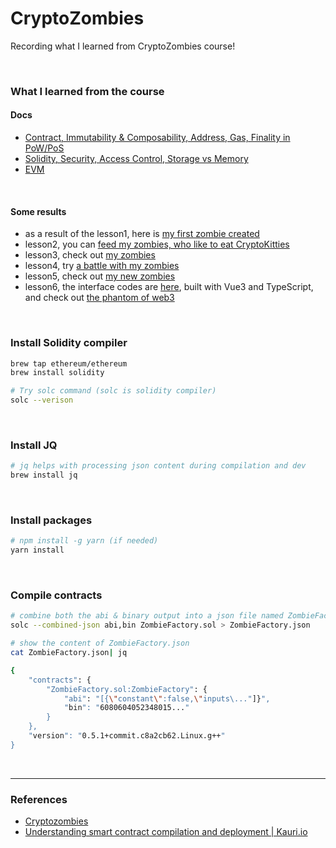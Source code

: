 # CryptoZombies

Recording what I learned from CryptoZombies course!

<br />

### What I learned from the course

#### Docs

- [Contract, Immutability & Composability, Address, Gas, Finality in PoW/PoS](./docs/contract.md)
- [Solidity, Security, Access Control, Storage vs Memory](./docs/solidity.md)
- [EVM](./docs/evm.md)

<br />

#### Some results

- as a result of the lesson1, here is [my first zombie created](https://share.cryptozombies.io/ko/lesson/1/share/Estelle_Choi?id=Y3p8MTc1NTA2)
- lesson2, you can [feed my zombies, who like to eat CryptoKitties](https://share.cryptozombies.io/ko/lesson/2/share/Estelle_Choi?id=Y3p8MTc1NTA2)
- lesson3, check out [my zombies](https://share.cryptozombies.io/ko/lesson/3/share/Estelle_Choi?id=Y3p8MTc1NTA2)
- lesson4, try [a battle with my zombies](https://share.cryptozombies.io/ko/lesson/4/share/Kitty_Zombie?id=WyJjenwxNzU1MDYiLDIsMTRd)
- lesson5, check out [my new zombies](https://share.cryptozombies.io/ko/lesson/5/share/H4XF13LD_MORRIS_%F0%9F%92%AF%F0%9F%92%AF%F0%9F%98%8E%F0%9F%92%AF%F0%9F%92%AF?id=Y3p8MTc1NTA2)
- lesson6, the interface codes are [here](https://github.com/estellechoi/cryptozombies-ui), built with Vue3 and TypeScript, and check out [the phantom of web3](https://share.cryptozombies.io/ko/lesson/6/share/The_Phantom_of_Web3?id=Y3p8MTc1NTA2)

<br />

### Install Solidity compiler

```zsh
brew tap ethereum/ethereum
brew install solidity
```

```zsh
# Try solc command (solc is solidity compiler)
solc --verison
```

<br />

### Install JQ

```zsh
# jq helps with processing json content during compilation and dev
brew install jq
```

<br />

### Install packages

```zsh
# npm install -g yarn (if needed)
yarn install
```

<br />

### Compile contracts

```zsh
# combine both the abi & binary output into a json file named ZombieFactory.json
solc --combined-json abi,bin ZombieFactory.sol > ZombieFactory.json
```

```zsh
# show the content of ZombieFactory.json
cat ZombieFactory.json| jq
```

```zsh
{
    "contracts": {
        "ZombieFactory.sol:ZombieFactory": {
            "abi": "[{\"constant\":false,\"inputs\..."]}",
            "bin": "6080604052348015..."
        }
    },
    "version": "0.5.1+commit.c8a2cb62.Linux.g++"
}
```

<br />

---

### References

- [Cryptozombies](https://cryptozombies.io/ko/)
- [Understanding smart contract compilation and deployment | Kauri.io](https://kauri.io/#communities/Getting%20started%20with%20dapp%20development/understanding-smart-contract-compilation-and-depl/)
